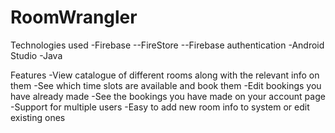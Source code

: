 # RoomWrangler
Technologies used
-Firebase
--FireStore
--Firebase authentication
-Android Studio
-Java 

Features
-View catalogue of different rooms along with the relevant info on them
-See which time slots are available and book them
-Edit bookings you have already made
-See the bookings you have made on your account page
-Support for multiple users
-Easy to add new room info to system or edit existing ones
